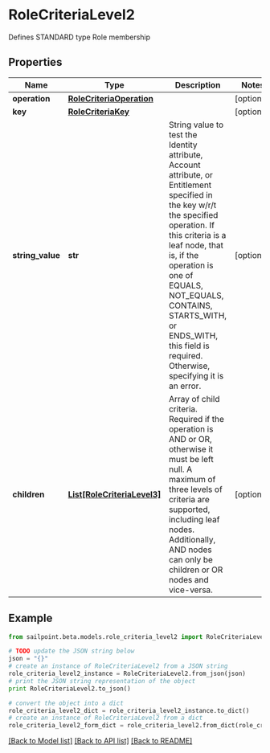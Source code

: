 # RoleCriteriaLevel2

Defines STANDARD type Role membership

## Properties
Name | Type | Description | Notes
------------ | ------------- | ------------- | -------------
**operation** | [**RoleCriteriaOperation**](RoleCriteriaOperation.md) |  | [optional] 
**key** | [**RoleCriteriaKey**](RoleCriteriaKey.md) |  | [optional] 
**string_value** | **str** | String value to test the Identity attribute, Account attribute, or Entitlement specified in the key w/r/t the specified operation. If this criteria is a leaf node, that is, if the operation is one of EQUALS, NOT_EQUALS, CONTAINS, STARTS_WITH, or ENDS_WITH, this field is required. Otherwise, specifying it is an error. | [optional] 
**children** | [**List[RoleCriteriaLevel3]**](RoleCriteriaLevel3.md) | Array of child criteria. Required if the operation is AND or OR, otherwise it must be left null. A maximum of three levels of criteria are supported, including leaf nodes. Additionally, AND nodes can only be children or OR nodes and vice-versa. | [optional] 

## Example

```python
from sailpoint.beta.models.role_criteria_level2 import RoleCriteriaLevel2

# TODO update the JSON string below
json = "{}"
# create an instance of RoleCriteriaLevel2 from a JSON string
role_criteria_level2_instance = RoleCriteriaLevel2.from_json(json)
# print the JSON string representation of the object
print RoleCriteriaLevel2.to_json()

# convert the object into a dict
role_criteria_level2_dict = role_criteria_level2_instance.to_dict()
# create an instance of RoleCriteriaLevel2 from a dict
role_criteria_level2_form_dict = role_criteria_level2.from_dict(role_criteria_level2_dict)
```
[[Back to Model list]](../README.md#documentation-for-models) [[Back to API list]](../README.md#documentation-for-api-endpoints) [[Back to README]](../README.md)


